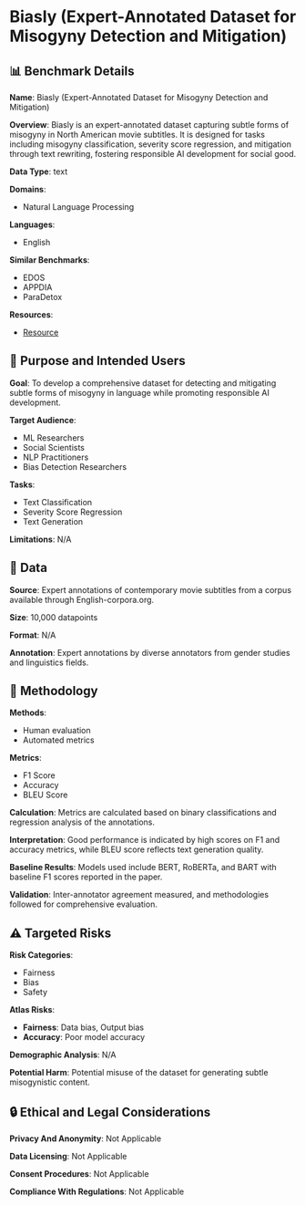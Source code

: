 # Biasly (Expert-Annotated Dataset for Misogyny Detection and Mitigation)

## 📊 Benchmark Details

**Name**: Biasly (Expert-Annotated Dataset for Misogyny Detection and Mitigation)

**Overview**: Biasly is an expert-annotated dataset capturing subtle forms of misogyny in North American movie subtitles. It is designed for tasks including misogyny classification, severity score regression, and mitigation through text rewriting, fostering responsible AI development for social good.

**Data Type**: text

**Domains**:
- Natural Language Processing

**Languages**:
- English

**Similar Benchmarks**:
- EDOS
- APPDIA
- ParaDetox

**Resources**:
- [Resource](N/A)

## 🎯 Purpose and Intended Users

**Goal**: To develop a comprehensive dataset for detecting and mitigating subtle forms of misogyny in language while promoting responsible AI development.

**Target Audience**:
- ML Researchers
- Social Scientists
- NLP Practitioners
- Bias Detection Researchers

**Tasks**:
- Text Classification
- Severity Score Regression
- Text Generation

**Limitations**: N/A

## 💾 Data

**Source**: Expert annotations of contemporary movie subtitles from a corpus available through English-corpora.org.

**Size**: 10,000 datapoints

**Format**: N/A

**Annotation**: Expert annotations by diverse annotators from gender studies and linguistics fields.

## 🔬 Methodology

**Methods**:
- Human evaluation
- Automated metrics

**Metrics**:
- F1 Score
- Accuracy
- BLEU Score

**Calculation**: Metrics are calculated based on binary classifications and regression analysis of the annotations.

**Interpretation**: Good performance is indicated by high scores on F1 and accuracy metrics, while BLEU score reflects text generation quality.

**Baseline Results**: Models used include BERT, RoBERTa, and BART with baseline F1 scores reported in the paper.

**Validation**: Inter-annotator agreement measured, and methodologies followed for comprehensive evaluation.

## ⚠️ Targeted Risks

**Risk Categories**:
- Fairness
- Bias
- Safety

**Atlas Risks**:
- **Fairness**: Data bias, Output bias
- **Accuracy**: Poor model accuracy

**Demographic Analysis**: N/A

**Potential Harm**: Potential misuse of the dataset for generating subtle misogynistic content.

## 🔒 Ethical and Legal Considerations

**Privacy And Anonymity**: Not Applicable

**Data Licensing**: Not Applicable

**Consent Procedures**: Not Applicable

**Compliance With Regulations**: Not Applicable
